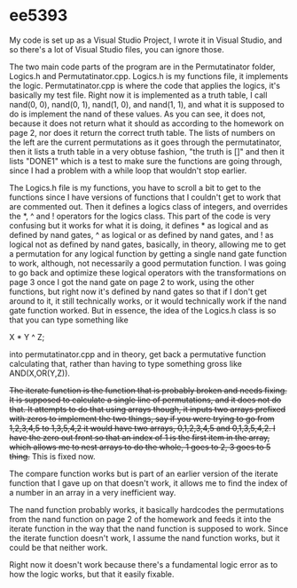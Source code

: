 # ee5393
My code is set up as a Visual Studio Project, I wrote it in Visual Studio, and so there's a lot of Visual Studio files, you can ignore those.

The two main code parts of the program are in the Permutatinator folder, Logics.h and Permutatinator.cpp. Logics.h is my functions file, it implements the logic. Permutatinator.cpp is where the code that applies the logics, it's basically my test file. Right now it is implemented as a truth table, I call nand(0, 0), nand(0, 1), nand(1, 0), and nand(1, 1), and what it is supposed to do is implement the nand of these values. As you can see, it does not, because it does not return what it should as according to the homework on page 2, nor does it return the correct truth table. The lists of numbers on the left are the current permutations as it goes through the permutatinator, then it lists a truth table in a very obtuse fashion, "the truth is []" and then it lists "DONE1" which is a test to make sure the functions are going through, since I had a problem with a while loop that wouldn't stop earlier.

The Logics.h file is my functions, you have to scroll a bit to get to the functions since I have versions of functions that I couldn't get to work that are commented out. Then it defines a logics class of integers, and overrides the *, ^ and ! operators for the logics class. This part of the code is very confusing but it works for what it is doing, it defines * as logical and as defined by nand gates, ^ as logical or as defined by nand gates, and ! as logical not as defined by nand gates, basically, in theory, allowing me to get a permutation for any logical function by getting a single nand gate function to work, although, not necessarily a good permutation function. I was going to go back and optimize these logical operators with the transformations on page 3 once I got the nand gate on page 2 to work, using the other functions, but right now it's defined by nand gates so that if I don't get around to it, it still technically works, or it would technically work if the nand gate function worked. But in essence, the idea of the Logics.h class is so that you can type something like

X * Y ^ Z;

into permutatinator.cpp and in theory, get back a permutative function calculating that, rather than having to type something gross like AND(X,OR(Y,Z)).

~~The iterate function is the function that is probably broken and needs fixing. It is supposed to calculate a single line of permutations, and it does not do that. It attempts to do that using arrays though, it inputs two arrays prefixed with zeros to implement the two things, say if you were trying to go from 1,2,3,4,5 to 1,3,5,4,2 it would have two arrays, 0,1,2,3,4,5 and 0,1,3,5,4,2. I have the zero out front so that an index of 1 is the first item in the array, which allows me to nest arrays to do the whole, 1 goes to 2, 3 goes to 5 thing.~~ This is fixed now.

The compare function works but is part of an earlier version of the iterate function that I gave up on that doesn't work, it allows me to find the index of a number in an array in a very inefficient way.

The nand function probably works, it basically hardcodes the permutations from the nand function on page 2 of the homework and feeds it into the iterate function in the way that the nand function is supposed to work. Since the iterate function doesn't work, I assume the nand function works, but it could be that neither work.

Right now it doesn't work because there's a fundamental logic error as to how the logic works, but that it easily fixable.
